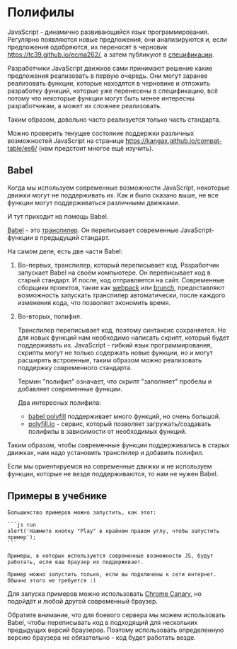 
# Полифилы

JavaScript - динамично развивающийся язык программирования. Регулярно появляются новые предложения, они анализируются и, если предложения одобряются, их переносят в черновик <https://tc39.github.io/ecma262/>, а затем публикуют в [спецификации](http://www.ecma-international.org/publications/standards/Ecma-262.htm).

Разработчики JavaScript движков сами принимают решение какие предложения реализовать в первую очередь. Они могут заранее реализовать функции, которые находятся в черновике и отложить разработку функций, которые уже перенесены в спецификацию, всё потому что некоторые функции могут быть менее интересны разработчикам, а может их сложнее реализовать.

Таким образом, довольно часто реализуется только часть стандарта.

Можно проверить текущее состояние поддержки различных возможностей JavaScript на странице <https://kangax.github.io/compat-table/es6/> (нам предстоит многое ещё изучить).

## Babel

Когда мы используем современные возможности JavaScript, некоторые движки могут не поддерживать их. Как и было сказано выше, не все функции могут поддерживаться различными движками.

И тут приходит на помощь Babel.

[Babel](https://babeljs.io) - это [транспилер](https://ru.wikipedia.org/wiki/%D0%A2%D1%80%D0%B0%D0%BD%D1%81%D0%BF%D0%B0%D0%B9%D0%BB%D0%B5%D1%80). Он переписывает современные JavaScript-функции в предыдущий стандарт.

На самом деле, есть две части Babel:

1. Во-первых, транспилер, который переписывает код. Разработчик запускает Babel на своём компьютере. Он переписывает код в старый стандарт. И после, код отправляется на сайт. Современные сборщики проектов, такие как [webpack](http://webpack.github.io/) или [brunch](http://brunch.io/), предоставляют возможность запускать транспилер автоматически, после каждого изменения кода, что позволяет экономить время.

2. Во-вторых, полифил.

    Транспилер переписывает код, поэтому синтаксис сохраняется. Но для новых функций нам необходимо написать скрипт, который будет поддерживать их. JavaScript - гибкий язык программирования, скрипты могут не только содержать новые функции, но и могут расширять встроенные, таким образом можно реализовать поддержку современного стандарта.

    Термин "полифил" означает, что скрипт "заполняет" пробелы и добавляет современные функции.

    Два интересных полифила:
    - [babel polyfill](https://babeljs.io/docs/usage/polyfill/) поддерживает много функций, но очень большой.
    - [polyfill.io](http://polyfill.io) - сервис, который позволяет загружать/создавать полифилы в зависимости от необходимых функций.

Таким образом, чтобы современные функции поддерживались в старых движках, нам надо установить транспилер и добавить полифил.

Если мы ориентируемся на современные движки и не используем функции, которые не везде поддерживаются, то нам не нужен Babel.

## Примеры в учебнике


````online
Большинство примеров можно запустить, как этот:

```js run
alert('Нажмите кнопку "Play" в крайнем правом углу, чтобы запустить пример');
```

Примеры, в которых используются современные возможности JS, будут работать, если ваш браузер их поддерживает.
````

```offline
Пример можно запустить только, если вы подключены к сети интернет. Обычно этого не требуется :)
```

Для запуска примеров можно использовать [Chrome Canary](https://www.google.com/chrome/browser/canary.html), но подойдёт и любой другой современный браузер.

Обратите внимание, что для боевого сервера мы можем использовать Babel, чтобы переписывать код в подходящий для нескольких предыдущих версий браузеров. Поэтому использовать определенную версию браузера не обязательно - код будет работать везде.
